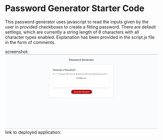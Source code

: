 # Password Generator Starter Code
This password generator uses javascript to read the inputs given by the user in provided checkboxes to create a fitting password. There are default settings, which are currently a string length of 8 characters with all character types enabled. Explanation has been provided in the script.js file in the form of comments.

screenshot: ![screenshot](Develop/assets/images/screenshot.png)
link to deployed application: 